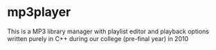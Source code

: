 # mp3player
This is a MP3 library manager with playlist editor and playback options written purely in C++ during our college (pre-final year) in 2010
